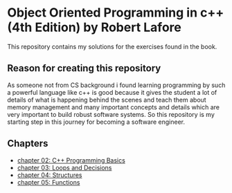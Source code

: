 # Object Oriented Programming in c++ (4th Edition) by Robert Lafore
This repository contains my solutions for the exercises found in the book. 

## Reason for creating this repository
As someone not from CS background i found learning programming by such a powerful language like c++ is good because it gives the student a lot of details of what is happening behind the scenes and teach them about memory management and many important concepts and details which are very important to build robust software systems. So this repository is my starting step in this journey for becoming a software engineer.

## Chapters
- [chapter 02: C++ Programming Basics ](/chap-02/)
- [chapter 03: Loops and Decisions ](/chap-03/)
- [chapter 04: Structures ](/chap-04/)
- [chapter 05: Functions ](/chap-05/)
